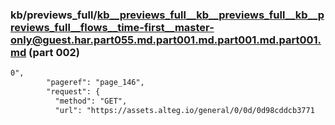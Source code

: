 ### kb/previews_full/kb__previews_full__kb__previews_full__kb__previews_full__flows__time-first__master-only@guest.har.part055.md.part001.md.part001.md.part001.md (part 002)

```md
0",
        "pageref": "page_146",
        "request": {
          "method": "GET",
          "url": "https://assets.alteg.io/general/0/0d/0d98cddcb3771
```

```
